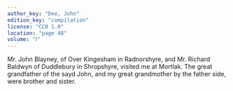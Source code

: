 ```yaml
---
author_key: "Dee, John"
edition_key: "compilation"
license: "CC0 1.0"
location: "page 48"
volume: "Ⅰ"
---
```

Mr. John Blayney, of Over Kingesham in Radnorshyre, and Mr. Richard Baldwyn of
Duddlebury in Shropshyre, visited me at Mortlak. The great grandfather of the
sayd John, and my great grandmother by the father side, were brother and
sister.
